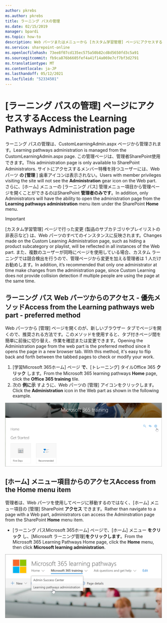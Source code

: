 ```yaml
---
author: pkrebs
ms.author: pkrebs
title: ラーニング パスの管理
ms.date: 02/15/2019
manager: bpardi
ms.topic: how-to
description: Web パーツまたはメニューから [カスタム学習管理] ページにアクセスする方法
ms.service: sharepoint-online
ms.openlocfilehash: 73ee8f07cd135ec575a50b82cd8d5650fd3c5a91
ms.sourcegitcommit: fb9ca876b6605fef4a41f14a069e7cf7bf3d2791
ms.translationtype: MT
ms.contentlocale: ja-JP
ms.lasthandoff: 05/12/2021
ms.locfileid: "52334501"
---
```

# <a name="access-the-learning-pathways-administration-page"></a><span data-ttu-id="888eb-103">[ラーニング パスの管理] ページにアクセスする</span><span class="sxs-lookup"><span data-stu-id="888eb-103">Access the Learning Pathways Administration page</span></span>

<span data-ttu-id="888eb-104">ラーニング パスの管理は、CustomLearningAdmin.aspx ページから管理されます。</span><span class="sxs-lookup"><span data-stu-id="888eb-104">Learning pathways administration is managed from the CustomLearningAdmin.aspx page.</span></span> <span data-ttu-id="888eb-105">この管理ページは、管理者SharePoint使用できます。</span><span class="sxs-lookup"><span data-stu-id="888eb-105">This administration page is only available to SharePoint Administrators.</span></span> <span data-ttu-id="888eb-106">サイトにアクセスするメンバー特権を持つユーザーには、Web パーツ **の [管理** ] 歯車アイコンは表示されない。</span><span class="sxs-lookup"><span data-stu-id="888eb-106">Users with member privileges visiting the site will not see the **Administration** gear icon on the Web part.</span></span> <span data-ttu-id="888eb-107">さらに、[ホーム] メニューの [ラーニング パス] 管理メニュー項目から管理ページを開くことができるのはSharePoint **管理者のみです**。</span><span class="sxs-lookup"><span data-stu-id="888eb-107">In addition, only Administrators will have the ability to open the administration page from the **Learning pathways administration** menu item under the SharePoint **Home** menu.</span></span> 

> [!IMPORTANT]
> <span data-ttu-id="888eb-108">[カスタム学習管理] ページで行った変更 (製品のサブカテゴリやプレイリストの非表示など) は、Web パーツのすべてのインスタンスに反映されます。</span><span class="sxs-lookup"><span data-stu-id="888eb-108">Changes made on the Custom Learning Administration page, such as hiding a product subcategory or playlist, will be reflected in all instances of the Web part.</span></span> <span data-ttu-id="888eb-109">また、複数のユーザーが同時にページを使用している場合、カスタム ラーニングでは競合検出を行うので、管理ページから変更を加える管理者は 1 人だけお勧めします。</span><span class="sxs-lookup"><span data-stu-id="888eb-109">In addition, it’s recommended that only one administrator at time make changes from the administration page, since Custom Learning does not provide collision detection if multiple people are using the page at the same time.</span></span>  

## <a name="access-from-the-learning-pathways-web-part---preferred-method"></a><span data-ttu-id="888eb-110">ラーニング パス Web パーツからのアクセス - 優先メソッド</span><span class="sxs-lookup"><span data-stu-id="888eb-110">Access from the Learning pathways web part - preferred method</span></span>
<span data-ttu-id="888eb-111">Web パーツから [管理] ページを開くのが、新しいブラウザー タブでページを開くので、推奨される方法です。このメソッドを使用すると、タブ付きページ間を簡単に前後に切り替え、作業を確認または変更できます。</span><span class="sxs-lookup"><span data-stu-id="888eb-111">Opening the Administration page from the web part is the preferred method since it opens the page in a new browser tab. With this method, it's easy to flip back and forth between the tabbed pages to check or modify your work.</span></span>  

1. <span data-ttu-id="888eb-112">[学習Microsoft 365ホーム] ページ **で**、[トレーニング] タイルOffice 365 **クリック** します。</span><span class="sxs-lookup"><span data-stu-id="888eb-112">From the Microsoft 365 learning pathways **Home** page, click the **Office 365 training** tile.</span></span>
2. <span data-ttu-id="888eb-113">次の **例に示** すように、Web パーツの [管理] アイコンをクリックします。</span><span class="sxs-lookup"><span data-stu-id="888eb-113">Click the **Administration** icon in the Web part as shown in the following example.</span></span>

![手の形のポインター アイコンは、トレーニング ウィンドウ内の管理Microsoft 365ポイントします。](media/cg-adminaccbtn.png)

## <a name="access-from-the-home-menu-item"></a><span data-ttu-id="888eb-115">[ホーム] メニュー項目からのアクセス</span><span class="sxs-lookup"><span data-stu-id="888eb-115">Access from the Home menu item</span></span>
<span data-ttu-id="888eb-116">管理者は、Web パーツを使用してページに移動するのではなく、[ホーム] メニュー項目の [管理] SharePoint **アクセス** できます。</span><span class="sxs-lookup"><span data-stu-id="888eb-116">Rather than navigate to a page with a Web part, administrators can access the Adminstration page from the SharePoint **Home** menu item.</span></span> 

- <span data-ttu-id="888eb-117">[ラーニング パスMicrosoft 365ホーム] ページで、[ホーム] メニュー **をクリック** し、[Microsoft ラーニング管理]**をクリックします**。</span><span class="sxs-lookup"><span data-stu-id="888eb-117">From the Microsoft 365 Learning Pathways Home page, click the **Home** menu, then click **Microsoft learning administration**.</span></span>

![管理オプションをポイントする手の形のポインター アイコン。](media/cg-adminaccmenu.png)